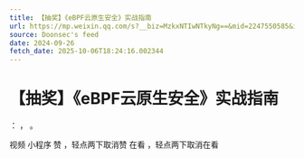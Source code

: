 ```yaml
---
title: 【抽奖】《eBPF云原生安全》实战指南
url: https://mp.weixin.qq.com/s?__biz=MzkxNTIwNTkyNg==&mid=2247550585&idx=1&sn=466e5b2d3641f1cccf3a301810668095
source: Doonsec's feed
date: 2024-09-26
fetch_date: 2025-10-06T18:24:16.002344
---
```


# 【抽奖】《eBPF云原生安全》实战指南

：
，
。

视频
小程序
赞
，轻点两下取消赞
在看
，轻点两下取消在看